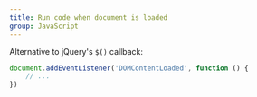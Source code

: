 ```yaml
---
title: Run code when document is loaded
group: JavaScript
---
```


Alternative to jQuery's `$()` callback:

```javascript
document.addEventListener('DOMContentLoaded', function () {
    // ...
})
```